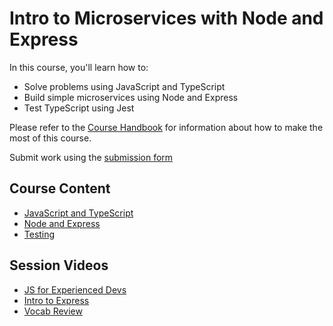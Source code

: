 # Intro to Microservices with Node and Express

In this course, you'll learn how to:

* Solve problems using JavaScript and TypeScript
* Build simple microservices using Node and Express
* Test TypeScript using Jest

Please refer to the [Course Handbook](/handbook) for information about how to make the most of this course.

Submit work using the [submission form](https://docs.google.com/forms/d/e/1FAIpQLSc5xLIjjL4mXtibHCL21D2XtDp7sNIlR6ukV3CNPhE2peRfeA/viewform?usp=sharing)

## Course Content

* [JavaScript and TypeScript](/js)
* [Node and Express](/node)
* [Testing](/testing)

## Session Videos

* [JS for Experienced Devs](https://youtu.be/osIa4TecYBQ)
* [Intro to Express](https://youtu.be/EkWhTyvS-is)
* [Vocab Review](https://youtu.be/x73xtu9tJT0)
